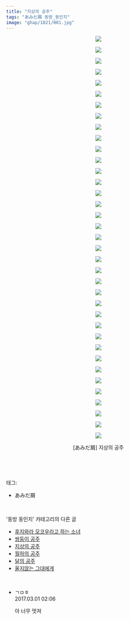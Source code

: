 ```yaml
---
title: "지상의 공주"
tags: "あみだ屑 동방_동인지"
image: "ghap/1821/001.jpg"
---
```

<div class="article">
<p style="text-align: center; clear: none; float: none;"><img src="{{ site.nasurl }}/ghap/1821/001.jpg"/></p>
<p style="text-align: center; clear: none; float: none;"><img src="{{ site.nasurl }}/ghap/1821/002.jpg"/></p>
<p style="text-align: center; clear: none; float: none;"><img src="{{ site.nasurl }}/ghap/1821/003.jpg"/></p>
<p style="text-align: center; clear: none; float: none;"><img src="{{ site.nasurl }}/ghap/1821/004.jpg"/></p>
<p style="text-align: center; clear: none; float: none;"><img src="{{ site.nasurl }}/ghap/1821/005.jpg"/></p>
<p style="text-align: center; clear: none; float: none;"><img src="{{ site.nasurl }}/ghap/1821/006.jpg"/></p>
<p style="text-align: center; clear: none; float: none;"><img src="{{ site.nasurl }}/ghap/1821/007.jpg"/></p>
<p style="text-align: center; clear: none; float: none;"><img src="{{ site.nasurl }}/ghap/1821/008.jpg"/></p>
<p style="text-align: center; clear: none; float: none;"><img src="{{ site.nasurl }}/ghap/1821/009.jpg"/></p>
<p style="text-align: center; clear: none; float: none;"><img src="{{ site.nasurl }}/ghap/1821/010.jpg"/></p>
<p style="text-align: center; clear: none; float: none;"><img src="{{ site.nasurl }}/ghap/1821/011.jpg"/></p>
<p style="text-align: center; clear: none; float: none;"><img src="{{ site.nasurl }}/ghap/1821/012.jpg"/></p>
<p style="text-align: center; clear: none; float: none;"><img src="{{ site.nasurl }}/ghap/1821/013.jpg"/></p>
<p style="text-align: center; clear: none; float: none;"><img src="{{ site.nasurl }}/ghap/1821/014.jpg"/></p>
<p style="text-align: center; clear: none; float: none;"><img src="{{ site.nasurl }}/ghap/1821/015.jpg"/></p>
<p style="text-align: center; clear: none; float: none;"><img src="{{ site.nasurl }}/ghap/1821/016.jpg"/></p>
<p style="text-align: center; clear: none; float: none;"><img src="{{ site.nasurl }}/ghap/1821/017.jpg"/></p>
<p style="text-align: center; clear: none; float: none;"><img src="{{ site.nasurl }}/ghap/1821/018.jpg"/></p>
<p style="text-align: center; clear: none; float: none;"><img src="{{ site.nasurl }}/ghap/1821/019.jpg"/></p>
<p style="text-align: center; clear: none; float: none;"><img src="{{ site.nasurl }}/ghap/1821/020.jpg"/></p>
<p style="text-align: center; clear: none; float: none;"><img src="{{ site.nasurl }}/ghap/1821/021.jpg"/></p>
<p style="text-align: center; clear: none; float: none;"><img src="{{ site.nasurl }}/ghap/1821/022.jpg"/></p>
<p style="text-align: center; clear: none; float: none;"><img src="{{ site.nasurl }}/ghap/1821/023.jpg"/></p>
<p style="text-align: center; clear: none; float: none;"><img src="{{ site.nasurl }}/ghap/1821/024.jpg"/></p>
<p style="text-align: center; clear: none; float: none;"><img src="{{ site.nasurl }}/ghap/1821/025.jpg"/></p>
<p style="text-align: center; clear: none; float: none;"><img src="{{ site.nasurl }}/ghap/1821/026.jpg"/></p>
<p style="text-align: center; clear: none; float: none;"><img src="{{ site.nasurl }}/ghap/1821/027.jpg"/></p>
<p style="text-align: center; clear: none; float: none;"><img src="{{ site.nasurl }}/ghap/1821/028.jpg"/></p>
<p style="text-align: center; clear: none; float: none;"><img src="{{ site.nasurl }}/ghap/1821/029.jpg"/></p>
<p style="text-align: center; clear: none; float: none;"><img src="{{ site.nasurl }}/ghap/1821/030.jpg"/></p>
<p style="text-align: center; clear: none; float: none;"><img src="{{ site.nasurl }}/ghap/1821/031.jpg"/></p>
<p style="text-align: center; clear: none; float: none;"><img src="{{ site.nasurl }}/ghap/1821/032.jpg"/></p>
<p style="text-align: center; clear: none; float: none;"><img src="{{ site.nasurl }}/ghap/1821/033.jpg"/></p>
<p style="text-align: center; clear: none; float: none;"><img src="{{ site.nasurl }}/ghap/1821/034.jpg"/></p>
<p style="text-align: center; clear: none; float: none;"><img src="{{ site.nasurl }}/ghap/1821/035.jpg"/></p>
<p style="text-align: center; clear: none; float: none;"><img src="{{ site.nasurl }}/ghap/1821/036.jpg"/></p>
<p style="text-align: center; clear: none; float: none;"><img src="{{ site.nasurl }}/ghap/1821/037.jpg"/></p>
<p style="text-align: center; clear: none; float: none;">[あみだ屑] 지상의 공주</p>
<p><br/></p>
</div><br/>
<div class="tagTrail">
<p>태그: </p>
<ul>
<li>あみだ屑</li>
</ul>
</div><br/>
<div class="another">
<p>'동방 동인지' 카테고리의 다른 글</p>
<ul>
<li><a href="/2016-08-25-ghap_1823">후지와라 모코우라고 하는 소녀</a></li>
<li><a href="/2016-08-25-ghap_1822">쌍둥이 공주</a></li>
<li><a href="/2016-08-25-ghap_1821">지상의 공주</a></li>
<li><a href="/2016-08-25-ghap_1820">월하의 공주</a></li>
<li><a href="/2016-08-25-ghap_1819">달의 공주</a></li>
<li><a href="/2016-08-25-ghap_1818">울지않는 그대에게</a></li>
</ul>
</div><br/>
<div class="cb_module cb_fluid">
<div class="cb_wrt cb_profile">
<div class="comment">
<ul>
<li class="cb_thumb_off" id="comment14928045">
<div class="cb_comment_area">
<div class="cb_info_area">
<div class="cb_section">
<span class="cb_nick_name">ㄱㅁㅎ</span>
</div>
<div class="cb_section">
<span class="cb_date">2017.03.01 02:06 </span>
</div>
</div>
<div class="cb_dsc_comment">
<p class="cb_dsc">
											아 너무 멋져
										</p>
</div>
</div></li>
</ul>
</div>
</div><!-- commentList close -->
</div><br/>
